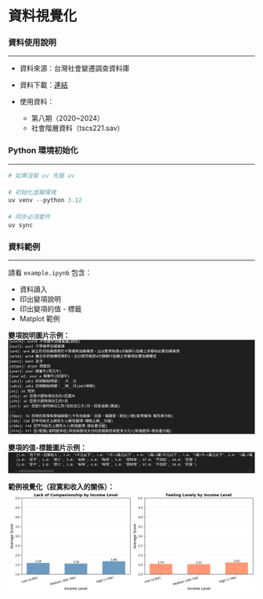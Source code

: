 # 資料視覺化
### 資料使用說明
---
* 資料來源：台灣社會變遷調查資料庫
* 資料下載：[連結](https://www2.ios.sinica.edu.tw/sc/cht/scDownload3a.php)

 
* 使用資料： 
    * 第八期（2020~2024）
    * 社會階層資料（tscs221.sav） 

### Python 環境初始化
---
```Python
# 如果沒裝 uv 先裝 uv

# 初始化虛擬環境
uv venv --python 3.12

# 同步必須套件
uv sync
```
### 資料範例
---
請看 `example.ipynb`
包含：
* 資料讀入
* 印出變項說明
* 印出變項的值 - 標籤
* Matplot 範例

**變項說明圖片示例：**
![Print Column Labels](./asset/column%20label.png)

**變項的值-標籤圖片示例：**
![Print Variable Value Labels](./asset/variable%20value%20label.png)

**範例視覺化（寂寞和收入的關係）：**
![Example Output PNG](./asset/example%20output.png)